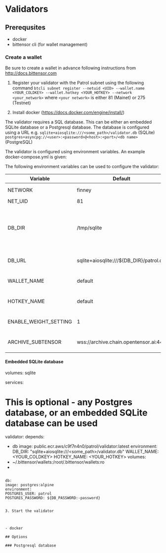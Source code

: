 # Validators

## Prerequsites

- docker
- bittensor cli (for wallet management)

### Create a wallet

Be sure to create a wallet in advance following instructions from http://docs.bittensor.com

1. Register your validator with the Patrol subnet using the following command
   `btcli subnet register --netuid <UID> --wallet.name <YOUR_COLDKEY> --wallet.hotkey <YOUR_HOTKEY> --network <your_network>`
   where `<your network>` is either 81 (Mainet) or 275 (Testnet)

2. Install docker (https://docs.docker.com/engine/install/)

The validator requires a SQL database. This can be either an embedded SQLite database or a Postgresql database.
The database is configured using a URL e.g.
`sqlite+aiosqlite:///<some_path>/validator.db` (SQLite)
`postgres+asyncpg://<user>:<password>@<host>:<port>/<db name>` (PostgreSQL)

The validator is configured using environment variables. An example docker-compose.yml is given:

The following environment variables can be used to configure the validator:

| Variable               | Default                                 | Description                                                      |
|------------------------|-----------------------------------------|------------------------------------------------------------------|
| NETWORK                | finney                                  | a subtensor network                                              |
| NET_UID                | 81                                      | the net UID                                                      | 
| DB_DIR                 | /tmp/sqlite                             | The database directory - only used for SQLite if DB_URL is unset |
| DB_URL                 | sqlite+aiosqlite:///${DB_DIR}/patrol.db | The database URL                                                 |
| WALLET_NAME            | default                                 | your wallet coldkey name                                         |
| HOTKEY_NAME            | default                                 | your wallet hotkey name                                          |                            
| ENABLE_WEIGHT_SETTING  | 1                                       | Enables weight settting                                          |
| ARCHIVE_SUBTENSOR      | wss://archive.chain.opentensor.ai:443   | An archive subtensor node                                        |

#### Embedded SQLite database
volumes:
sqlite

services:
# This is optional - any Postgres database, or an embedded SQLite database can be used
validator:
depends:
- db
image: public.ecr.aws/c9f7n4n0/patrol/validator:latest
environment:
DB_DIR: "sqlite+aiosqlite:///<some_path>/validator.db"
WALLET_NAME: <YOUR_COLDKEY>
HOTKEY_NAME: <YOUR_HOTKEY>
volumes:
- ~/.bittensor/wallets:/root/.bittensor/wallets:ro
-
```

db:
image: postgres:alpine
environment:
POSTGRES_USER: patrol
POSTGRES_PASSWORD: ${DB_PASSWORD:-password}


3. Start the validator



- docker

## Options

### Postgresql database

